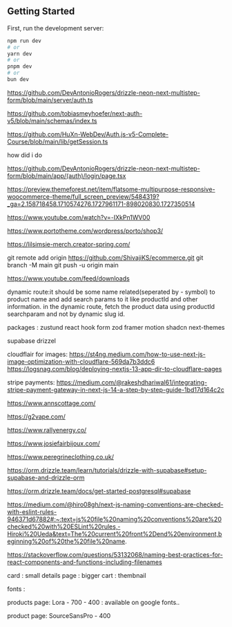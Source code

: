 ## Getting Started

First, run the development server:

```bash
npm run dev
# or
yarn dev
# or
pnpm dev
# or
bun dev
```

https://github.com/DevAntonioRogers/drizzle-neon-next-multistep-form/blob/main/server/auth.ts

https://github.com/tobiasmeyhoefer/next-auth-v5/blob/main/schemas/index.ts


https://github.com/HuXn-WebDev/Auth.js-v5-Complete-Course/blob/main/lib/getSession.ts



how did i do

https://github.com/DevAntonioRogers/drizzle-neon-next-multistep-form/blob/main/app/(auth)/login/page.tsx

https://preview.themeforest.net/item/flatsome-multipurpose-responsive-woocommerce-theme/full_screen_preview/5484319?_ga=2.158718458.1710574276.1727961171-898020830.1727350514

https://www.youtube.com/watch?v=-IXkPn1WV00

https://www.portotheme.com/wordpress/porto/shop3/

https://lilsimsie-merch.creator-spring.com/

git remote add origin https://github.com/ShivajiKS/ecommerce.git
git branch -M main
git push -u origin main

https://www.youtube.com/feed/downloads

dynamic route:it should be some name related(seperated by - symbol) to product name and add search params to it like productId and other information.
in the dynamic route, fetch the product data using productId searchparam and not by dynamic slug id.

packages :
zustund
react hook form
zod
framer motion
shadcn
next-themes

supabase
drizzel

cloudflair for images:
https://st4ng.medium.com/how-to-use-next-js-image-optimization-with-cloudflare-569da7b3ddc6
https://logsnag.com/blog/deploying-nextjs-13-app-dir-to-cloudflare-pages

stripe payments:
https://medium.com/@rakeshdhariwal61/integrating-stripe-payment-gateway-in-next-js-14-a-step-by-step-guide-1bd17d164c2c

https://www.annscottage.com/

https://g2vape.com/

https://www.rallyenergy.co/

https://www.josiefairbijoux.com/

https://www.peregrineclothing.co.uk/

https://orm.drizzle.team/learn/tutorials/drizzle-with-supabase#setup-supabase-and-drizzle-orm

https://orm.drizzle.team/docs/get-started-postgresql#supabase

https://medium.com/@hiro08gh/next-js-naming-conventions-are-checked-with-eslint-rules-946371d67882#:~:text=js%20file%20naming%20conventions%20are%20checked%20with%20ESLint%20rules,-Hiroki%20Ueda&text=The%20current%20front%2Dend%20environment,beginning%20of%20the%20file%20name.

https://stackoverflow.com/questions/53132068/naming-best-practices-for-react-components-and-functions-including-filenames

card : small
details page : bigger
cart : thembnail

fonts :

products page: Lora - 700 - 400 : available on google fonts..

product page:
SourceSansPro - 400
